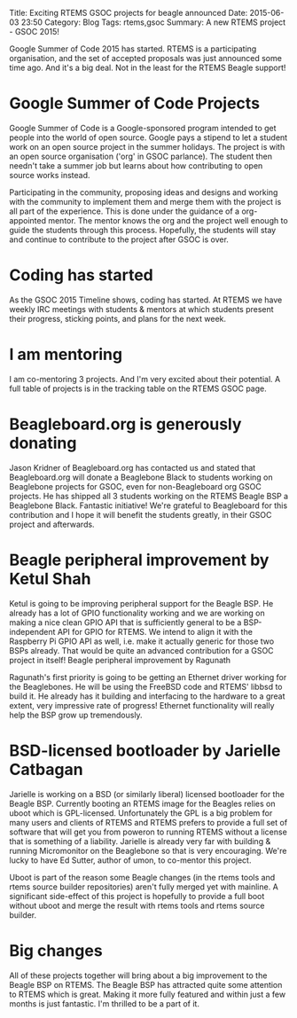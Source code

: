 Title: Exciting RTEMS GSOC projects for beagle announced
Date: 2015-06-03 23:50
Category: Blog
Tags: rtems,gsoc
Summary: A new RTEMS project - GSOC 2015!

Google Summer of Code 2015 has started. RTEMS is a participating
organisation, and the set of accepted proposals was just announced
some time ago. And it's a big deal. Not in the least for the RTEMS
Beagle support!

Google Summer of Code Projects
==============================

Google Summer of Code is a Google-sponsored program intended to get
people into the world of open source. Google pays a stipend to let
a student work on an open source project in the summer holidays.
The project is with an open source organisation ('org' in GSOC
parlance). The student then needn't take a summer job but learns
about how contributing to open source works instead.

Participating in the community, proposing ideas and designs and
working with the community to implement them and merge them with
the project is all part of the experience. This is done under the
guidance of a org-appointed mentor. The mentor knows the org and
the project well enough to guide the students through this process.
Hopefully, the students will stay and continue to contribute to the
project after GSOC is over.

Coding has started
==================

As the GSOC 2015 Timeline shows, coding has started. At RTEMS we
have weekly IRC meetings with students & mentors at which students
present their progress, sticking points, and plans for the next
week.

I am mentoring
==============

I am co-mentoring 3 projects. And I'm very excited about their
potential. A full table of projects is in the tracking table on the
RTEMS GSOC page.

Beagleboard.org is generously donating
======================================

Jason Kridner of Beagleboard.org has contacted us and stated that
Beagleboard.org will donate a Beaglebone Black to students working
on Beaglebone projects for GSOC, even for non-Beagleboard org GSOC
projects. He has shipped all 3 students working on the RTEMS Beagle
BSP a Beaglebone Black. Fantastic initiative! We're grateful to
Beagleboard for this contribution and I hope it will benefit the
students greatly, in their GSOC project and afterwards.

Beagle peripheral improvement by Ketul Shah
===========================================

Ketul is going to be improving peripheral support for the Beagle
BSP. He already has a lot of GPIO functionality working and we are
working on making a nice clean GPIO API that is sufficiently general
to be a BSP-independent API for GPIO for RTEMS. We intend to align
it with the Raspberry Pi GPIO API as well, i.e. make it actually
generic for those two BSPs already. That would be quite an advanced
contribution for a GSOC project in itself!  Beagle peripheral
improvement by Ragunath

Ragunath's first priority is going to be getting an Ethernet driver
working for the Beaglebones. He will be using the FreeBSD code and
RTEMS' libbsd to build it. He already has it building and interfacing
to the hardware to a great extent, very impressive rate of progress!
Ethernet functionality will really help the BSP grow up tremendously.

BSD-licensed bootloader by Jarielle Catbagan
============================================

Jarielle is working on a BSD (or similarly liberal) licensed
bootloader for the Beagle BSP. Currently booting an RTEMS image for
the Beagles relies on uboot which is GPL-licensed. Unfortunately
the GPL is a big problem for many users and clients of RTEMS and
RTEMS prefers to provide a full set of software that will get you
from poweron to running RTEMS without a license that is something
of a liability. Jarielle is already very far with building & running
Micromonitor on the Beaglebone so that is very encouraging. We're
lucky to have Ed Sutter, author of umon, to co-mentor this project.

Uboot is part of the reason some Beagle changes (in the rtems tools
and rtems source builder repositories) aren't fully merged yet with
mainline. A significant side-effect of this project is hopefully
to provide a full boot without uboot and merge the result with rtems
tools and rtems source builder.

Big changes
===========

All of these projects together will bring about a big improvement
to the Beagle BSP on RTEMS. The Beagle BSP has attracted quite some
attention to RTEMS which is great. Making it more fully featured
and within just a few months is just fantastic. I'm thrilled to be
a part of it.
